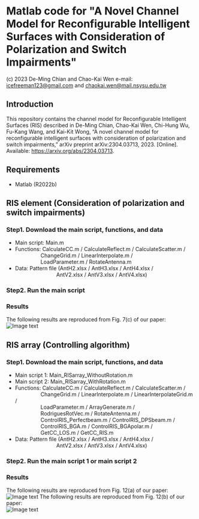 # Matlab code for "A Novel Channel Model for Reconfigurable Intelligent Surfaces with Consideration of Polarization and Switch Impairments"
(c) 2023 De-Ming Chian and Chao-Kai Wen e-mail: icefreeman123@gmail.com and chaokai.wen@mail.nsysu.edu.tw

## Introduction
This repository contains the channel model for Reconfigurable Intelligent Surfaces (RIS) described in 
De-Ming Chian, Chao-Kai Wen, Chi-Hung Wu, Fu-Kang Wang, and Kai-Kit Wong, “A novel channel model for reconfigurable intelligent surfaces with consideration of polarization and switch impairments,” arXiv preprint arXiv:2304.03713, 2023. [Online]. Available: https://arxiv.org/abs/2304.03713.

## Requirements
- Matlab (R2022b)

## RIS element (Consideration of polarization and switch impairments)

### Step1. Download the main script, functions, and data
- Main script: Main.m
- Functions: CalculateCC.m / CalculateReflect.m / CalculateScatter.m / <br>
&emsp;&emsp;&emsp;&emsp;&nbsp;&nbsp; ChangeGrid.m / LinearInterpolate.m / <br>
&emsp;&emsp;&emsp;&emsp;&nbsp;&nbsp; LoadParameter.m / RotateAntenna.m <br>
- Data: Pattern file (AntH2.xlsx / AntH3.xlsx / AntH4.xlsx / <br>
&emsp;&emsp;&emsp;&emsp;&emsp;&emsp;&emsp;&nbsp;&nbsp; AntV2.xlsx / AntV3.xlsx / AntV4.xlsx) <br>

### Step2. Run the main script

### Results
The following results are reproduced from Fig. 7(c) of our paper: <br>
![Image text](https://github.com/icefreeman123/Matlab_RIS_ChannelModel/blob/main/Fig7c.jpg)

## RIS array (Controlling algorithm)

### Step1. Download the main script, functions, and data
- Main script 1: Main_RISarray_WithoutRotation.m
- Main script 2: Main_RISarray_WithRotation.m
- Functions: CalculateCC.m / CalculateReflect.m / CalculateScatter.m / <br>
&emsp;&emsp;&emsp;&emsp;&nbsp;&nbsp; ChangeGrid.m / LinearInterpolate.m / LinearInterpolateGrid.m / <br>
&emsp;&emsp;&emsp;&emsp;&nbsp;&nbsp; LoadParameter.m / ArrayGenerate.m / <br>
&emsp;&emsp;&emsp;&emsp;&nbsp;&nbsp; RodriguesRotVec.m / RotateAntenna.m / <br>
&emsp;&emsp;&emsp;&emsp;&nbsp;&nbsp; ControlRIS_Perfectbeam.m / ControlRIS_DPSbeam.m / <br>
&emsp;&emsp;&emsp;&emsp;&nbsp;&nbsp; ControlRIS_BGA.m / ControlRIS_BGApolar.m / <br>
&emsp;&emsp;&emsp;&emsp;&nbsp;&nbsp; GetCC_LOS.m / GetCC_RIS.m  <br>
- Data: Pattern file (AntH2.xlsx / AntH3.xlsx / AntH4.xlsx / <br>
&emsp;&emsp;&emsp;&emsp;&emsp;&emsp;&emsp;&nbsp;&nbsp; AntV2.xlsx / AntV3.xlsx / AntV4.xlsx) <br>

### Step2. Run the main script 1 or main script 2

### Results
The following results are reproduced from Fig. 12(a) of our paper: <br>
![Image text](https://github.com/icefreeman123/Matlab_RIS_ChannelModel/blob/main/Fig7c.jpg)
The following results are reproduced from Fig. 12(b) of our paper: <br>
![Image text](https://github.com/icefreeman123/Matlab_RIS_ChannelModel/blob/main/Fig7c.jpg)

